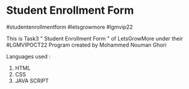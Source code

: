 # Student Enrollment Form
#studentenrollmentform #letsgrowmore #lgmvip22

This is Task3 " Student Enrollment Form " of LetsGrowMore under their #LGMVIPOCT22 Program created by Mohammed Nouman Ghori

Languages used :

1. HTML
2. CSS
3. JAVA SCRIPT

